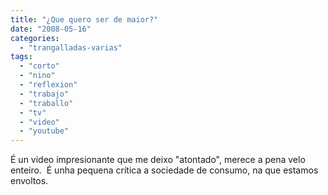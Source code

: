 ```yaml
---
title: "¿Que quero ser de maior?"
date: "2008-05-16"
categories: 
  - "trangalladas-varias"
tags: 
  - "corto"
  - "nino"
  - "reflexion"
  - "trabajo"
  - "traballo"
  - "tv"
  - "video"
  - "youtube"
---
```


É un video impresionante que me deixo "atontado", merece a pena velo enteiro.  É unha pequena crítica a sociedade de consumo, na que estamos envoltos.

